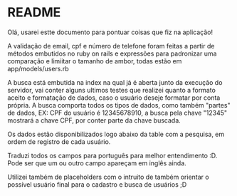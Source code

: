 # README

Olá, usarei estte documento para pontuar coisas que fiz na aplicação!

A validação de email, cpf e número de telefone foram feitas a partir de métodos embutidos no ruby on rails e expressões para padronizar uma comparação e limiitar o tamanho de ambor, todas estão em app/models/users.rb

A busca está embutida na index na qual já é aberta junto da execução do servidor, vai conter alguns ultimos testes que realizei quanto a formato aceito e formatação de dados, caso o usuário deseje formatar por conta própria. A busca comporta todos os tipos de dados, como também "partes" de dados, EX: CPF do usuário é 12345678910, a busca pela chave "12345" mostrará a chave CPF, por conter parte da chave buscada.

Os dados estão disponibilizados logo abaixo da table com a pesquisa, em ordem de registro de cada usuário.

Traduzi todos os campos para português para melhor entendimento :D. Pode ser que um ou outro campo apareçam em inglês ainda.

Utilizei também de placeholders com o intruito de também orientar o possível usuário final para o cadastro e busca de usuários ;D
